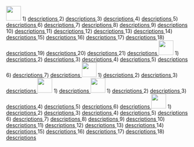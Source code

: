 <img height="40px" src="https://img.shields.io/badge/React-20232A?style=for-the-badge&logo=react&logoColor=61DAFB" />
1) <a href="https://github.com/Mishka-Sakhelashvili/React__FacebookLogin">  descriptions   </a> 
2) <a href="https://github.com/Mishka-Sakhelashvili/React__Manchester">  descriptions   </a>
3) <a href="https://github.com/Mishka-Sakhelashvili/React__Dimash__LandingPage">  descriptions   </a>
4) <a href="https://github.com/Mishka-Sakhelashvili/REACT__PlacesApp">  descriptions   </a>
5) <a href="https://github.com/Mishka-Sakhelashvili/React__Blog">  descriptions   </a>
6) <a href="https://github.com/Mishka-Sakhelashvili/React__AmazingCubeNavigation">  descriptions   </a>
7) <a href="https://github.com/Mishka-Sakhelashvili/React__Commerce.js">  descriptions   </a>
8) <a href="https://github.com/Mishka-Sakhelashvili/MongoDb__Express__React__Node__CrudOperation">  descriptions   </a>
9) <a href="https://github.com/Mishka-Sakhelashvili/React__FrontToBack">  descriptions   </a>
10) <a href="https://github.com/Mishka-Sakhelashvili/React__VoiceMan">  descriptions   </a>
11) <a href="https://github.com/Mishka-Sakhelashvili/React__Express__Socket.io__ChatApp">  descriptions   </a>
12) <a href="https://github.com/Mishka-Sakhelashvili/React__Gif">  descriptions   </a>
13) <a href="https://github.com/Mishka-Sakhelashvili/React__ChatDemo">  descriptions   </a>
14) <a href="https://github.com/Mishka-Sakhelashvili/React__Actor">  descriptions   </a>
15) <a href="https://github.com/Mishka-Sakhelashvili/React__Covd19">  descriptions   </a>
16) <a href="https://github.com/Mishka-Sakhelashvili/React__Test">  descriptions   </a>
17) <a href="https://github.com/Mishka-Sakhelashvili/React__Context">  descriptions   </a>
18) <a href="https://github.com/Mishka-Sakhelashvili/React__PostManagment">  descriptions   </a>
19) <a href="https://github.com/Mishka-Sakhelashvili/React__ToDo">  descriptions   </a>
20) <a href="https://github.com/Mishka-Sakhelashvili/React__GameApp">  descriptions   </a>
21) <a href="https://github.com/Mishka-Sakhelashvili/React__Express__PDFGenerator">  descriptions   </a>



<img height="40px" src="https://img.shields.io/badge/React_Native-20232A?style=for-the-badge&logo=react&logoColor=61DAFB" />
1) <a href="https://github.com/Mishka-Sakhelashvili/RN__SalesAppDemo">  descriptions   </a> 
2) <a href="https://github.com/Mishka-Sakhelashvili/RN__RestaurantSearch">  descriptions   </a>
3) <a href="https://github.com/Mishka-Sakhelashvili/RN__RecipeApp">  descriptions   </a>
4) <a href="https://github.com/Mishka-Sakhelashvili/RN__Camera">  descriptions   </a>
5) <a href="https://github.com/Mishka-Sakhelashvili/RN__Booking__UI">  descriptions   </a>
6) <a href="https://github.com/Mishka-Sakhelashvili/RN__AppHouses">  descriptions   </a>
7) <a href="https://github.com/Mishka-Sakhelashvili/RN__Delivery__UI">  descriptions   </a>



<img height="40px" src="https://img.shields.io/badge/Vue.js-35495E?style=for-the-badge&logo=vue.js&logoColor=4FC08D" />
1) <a href="https://github.com/Mishka-Sakhelashvili/VUE3__DemoApp">  descriptions   </a> 
2) <a href="https://github.com/Mishka-Sakhelashvili/Vue__Manager">  descriptions   </a> 
3) <a href="https://github.com/Mishka-Sakhelashvili/VUE__MVC">  descriptions   </a> 


<img height="40px" src="https://img.shields.io/badge/React_Native-20232A?style=for-the-badge&logo=react&logoColor=61DAFB" />
1) <a href="https://github.com/Mishka-Sakhelashvili/RN__SalesAppDemo">  descriptions   </a> 


<img height="40px" src="https://img.shields.io/badge/Node.js-43853D?style=for-the-badge&logo=node.js&logoColor=white" />
1) <a href="https://github.com/Mishka-Sakhelashvili/Express__Ejs">  descriptions   </a> 
2) <a href="https://github.com/Mishka-Sakhelashvili/Express__Handlebars">  descriptions   </a> 
3) <a href="https://github.com/Mishka-Sakhelashvili/Express__Pug">  descriptions   </a> 
4) <a href="https://github.com/Mishka-Sakhelashvili/Express__Sequelize__CRUD">  descriptions   </a> 
5) <a href="https://github.com/Mishka-Sakhelashvili/Node__Mongo__ShopApp">  descriptions   </a> 
6) <a href="https://github.com/Mishka-Sakhelashvili/EXPRESS__RESTAPI__PlacesApp">  descriptions   </a> 



<img height="40px" src="https://img.shields.io/badge/JavaScript-F7DF1E?style=for-the-badge&logo=javascript&logoColor=black" />
1) <a href="https://github.com/Mishka-Sakhelashvili/JS__Quiz">  descriptions   </a> 
2) <a href="https://github.com/Mishka-Sakhelashvili/JQuery__FullPageScroll">  descriptions   </a>
3) <a href="https://github.com/Mishka-Sakhelashvili/JS__ConstructionCompanyWhite">  descriptions   </a>
4) <a href="https://github.com/Mishka-Sakhelashvili/JQuery__AnimatedSlider">  descriptions   </a>
5) <a href="https://github.com/Mishka-Sakhelashvili/JS__Function">  descriptions   </a>
6) <a href="https://github.com/Mishka-Sakhelashvili/JS__LocalStorage">  descriptions   </a>
7) <a href="https://github.com/Mishka-Sakhelashvili/JS__Todo">  descriptions   </a>
8) <a href="https://github.com/Mishka-Sakhelashvili/JS__AlanAi">  descriptions   </a>
9) <a href="https://github.com/Mishka-Sakhelashvili/JS__Wallet">  descriptions   </a>
10) <a href="https://github.com/Mishka-Sakhelashvili/MarkUp__Freedom">  descriptions   </a>
11) <a href="https://github.com/Mishka-Sakhelashvili/MarkUp__Hotel">  descriptions   </a>
12) <a href="https://github.com/Mishka-Sakhelashvili/MarkUp__Natours">  descriptions   </a>
13) <a href="https://github.com/Mishka-Sakhelashvili/JS__FormValidator">  descriptions   </a>
14) <a href="https://github.com/Mishka-Sakhelashvili/JS__CountDown">  descriptions   </a>
15) <a href="https://github.com/Mishka-Sakhelashvili/JS__Count">  descriptions   </a>
16) <a href="https://github.com/Mishka-Sakhelashvili/JS__InfiniteScroll">  descriptions   </a>
17) <a href="https://github.com/Mishka-Sakhelashvili/JS__Count">  descriptions   </a>
18) <a href="https://github.com/Mishka-Sakhelashvili/RN__Express__MongoDB__CargonApp">  descriptions   </a>


